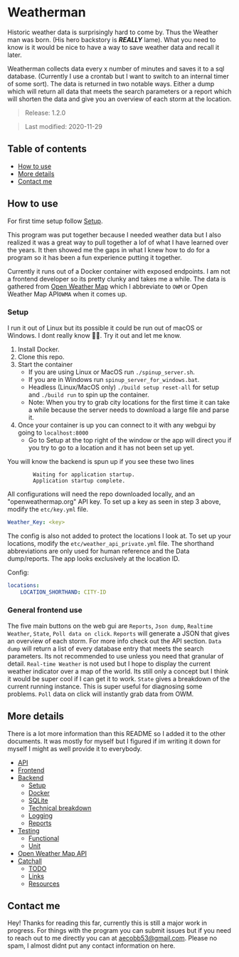 # Weatherman

Historic weather data is surprisingly hard to come by. 
Thus the Weather man was born. 
(His hero backstory is ***REALLY*** lame). 
What you need to know is it would be nice to have a way to save weather data and recall it later. 

Weatherman collects data every x number of minutes and saves it to a sql database. 
(Currently I use a crontab but I want to switch to an internal timer of some sort). 
The data is returned in two notable ways. 
Either a dump which will return all data that meets the search parameters or a report which will shorten the data and give you an overview of each storm at the location. 

> Release:  1.2.0

> Last modified:  2020-11-29

## Table of contents

- [How to use](#how-to-use)
- [More details](#more-details)
- [Contact me](#contact-me)

## How to use

For first time setup follow [Setup](docs/backend.md#setup). 

This program was put together because I needed weather data but I also realized it was a great way to pull together a lof of what I have learned over the years. 
It then showed me the gaps in what I knew how to do for a program so it has been a fun experience putting it together. 

Currently it runs out of a Docker container with exposed endpoints. 
I am not a frontend developer so its pretty clunky and takes me a while. 
The data is gathered from [Open Weather Map](https://openweathermap.org) which I abbreviate to `OWM` or Open Weather Map API`OWMA` when it comes up. 

### Setup

I run it out of Linux but its possible it could be run out of macOS or Windows. 
I dont really know :man_shrugging:. 
Try it out and let me know. 

1. Install Docker. 
2. Clone this repo. 
3. Start the container
    - If you are using Linux or MacOS run `./spinup_server.sh`.
    - If you are in Windows run `spinup_server_for_windows.bat`.
    - Headless (Linux/MacOS only) `./build setup reset-all` for setup and `./build run` to spin up the container.
    - Note: When you try to grab city locations for the first time it can take a while because the server needs to download a large file and parse it. 
4. Once your container is up you can connect to it with any webgui by going to `localhost:8000`
    - Go to Setup at the top right of the window or the app will direct you if you try to go to a location and it has not been set up yet. 

You will know the backend is spun up if you see these two lines
```
        Waiting for application startup.
        Application startup complete.
```

All configurations will need the repo downloaded locally, and an "openweathermap.org" API key. 
To set up a key as seen in step 3 above, modify the `etc/key.yml` file. 

```yaml
Weather_Key: <key>
```

The config is also not added to protect the locations I look at. 
To set up your locations, modify the `etc/weather_api_private.yml` file. 
The shorthand abbreviations are only used for human reference and the Data dump/reports. 
The app looks exclusively at the location ID. 

Config:

```yaml
locations:
    LOCATION_SHORTHAND: CITY-ID
```

### General frontend use

The five main buttons on the web gui are `Reports`, `Json dump`, `Realtime Weather`, `State`, `Poll data on click`. 
`Reports` will generate a JSON that gives an overview of each storm. 
For more info check out the API section. 
`Data dump` will return a list of every database entry that meets the search parameters. 
Its not recommended to use unless you need that granular of detail. 
`Real-time Weather` is not used but I hope to display the current weather indicator over a map of the world. 
Its still only a concept but I think it would be super cool if I can get it to work. 
`State` gives a breakdown of the current running instance. 
This is super useful for diagnosing some problems. 
`Poll` data on click will instantly grab data from OWM. 

## More details

There is a lot more information than this README so I added it to the other documents. 
It was mostly for myself but I figured if im writing it down for myself I might as well provide it to everybody. 

- [API](docs/api.md)
- [Frontend](docs/frontend.md)
- [Backend](docs/backend.md)
    - [Setup](docs/backend.md#setup)
    - [Docker](docs/backend.md#docker)
    - [SQLite](docs/backend.md#sqlite)
    - [Technical breakdown](docs/backend.md#technical-breakdown)
    - [Logging](docs/backend.md#logging)
    - [Reports](docs/backend.md#reports)
- [Testing](docs/testing.md)
    - [Functional](docs/testing.md#functional)
    - [Unit](docs/testing.md#unit)
- [Open Weather Map API](docs/open_weather_map_api.md)
- [Catchall](docs/catchall.md)
    - [TODO](https://github.com/aecobb53/weatherman/issues)
    - [Links](docs/catchall.md#links)
    - [Resources](docs/catchall.md#resources)

## Contact me

Hey! Thanks for reading this far, currently this is still a major work in progress. 
For things with the program you can submit issues but if you need to reach out to me directly 
you can at <aecobb53@gmail.com>. 
Please no spam, I almost didnt put any contact information on here. 
